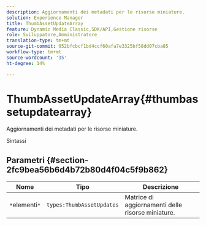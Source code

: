```yaml
---
description: Aggiornamenti dei metadati per le risorse miniature.
solution: Experience Manager
title: ThumbAssetUpdateArray
feature: Dynamic Media Classic,SDK/API,Gestione risorse
role: Sviluppatore,Amministratore
translation-type: tm+mt
source-git-commit: 052bfcbcf1bd4ccf60afa7e3325bf58dd07cba85
workflow-type: tm+mt
source-wordcount: '35'
ht-degree: 14%

---
```



# ThumbAssetUpdateArray{#thumbassetupdatearray}

Aggiornamenti dei metadati per le risorse miniature.

Sintassi

## Parametri {#section-2fc9bea56b6d4b72b80d4f04c5f9b862}

| Nome | Tipo | Descrizione |
|---|---|---|
| `*`elementi`*` | `types:ThumbAssetUpdates` | Matrice di aggiornamenti delle risorse miniature. |

